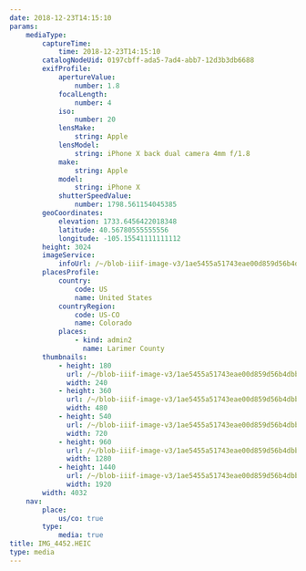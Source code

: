 ```yaml
---
date: 2018-12-23T14:15:10
params:
    mediaType:
        captureTime:
            time: 2018-12-23T14:15:10
        catalogNodeUid: 0197cbff-ada5-7ad4-abb7-12d3b3db6688
        exifProfile:
            apertureValue:
                number: 1.8
            focalLength:
                number: 4
            iso:
                number: 20
            lensMake:
                string: Apple
            lensModel:
                string: iPhone X back dual camera 4mm f/1.8
            make:
                string: Apple
            model:
                string: iPhone X
            shutterSpeedValue:
                number: 1798.561154045385
        geoCoordinates:
            elevation: 1733.6456422018348
            latitude: 40.56780555555556
            longitude: -105.15541111111112
        height: 3024
        imageService:
            infoUrl: /~/blob-iiif-image-v3/1ae5455a51743eae00d859d56b4dbb6731b041f242d57d811e47fa42cf87a6de/info.json
        placesProfile:
            country:
                code: US
                name: United States
            countryRegion:
                code: US-CO
                name: Colorado
            places:
                - kind: admin2
                  name: Larimer County
        thumbnails:
            - height: 180
              url: /~/blob-iiif-image-v3/1ae5455a51743eae00d859d56b4dbb6731b041f242d57d811e47fa42cf87a6de/full/240%2C180/0/default.jpg
              width: 240
            - height: 360
              url: /~/blob-iiif-image-v3/1ae5455a51743eae00d859d56b4dbb6731b041f242d57d811e47fa42cf87a6de/full/480%2C360/0/default.jpg
              width: 480
            - height: 540
              url: /~/blob-iiif-image-v3/1ae5455a51743eae00d859d56b4dbb6731b041f242d57d811e47fa42cf87a6de/full/720%2C540/0/default.jpg
              width: 720
            - height: 960
              url: /~/blob-iiif-image-v3/1ae5455a51743eae00d859d56b4dbb6731b041f242d57d811e47fa42cf87a6de/full/1280%2C960/0/default.jpg
              width: 1280
            - height: 1440
              url: /~/blob-iiif-image-v3/1ae5455a51743eae00d859d56b4dbb6731b041f242d57d811e47fa42cf87a6de/full/1920%2C1440/0/default.jpg
              width: 1920
        width: 4032
    nav:
        place:
            us/co: true
        type:
            media: true
title: IMG_4452.HEIC
type: media
---
```


